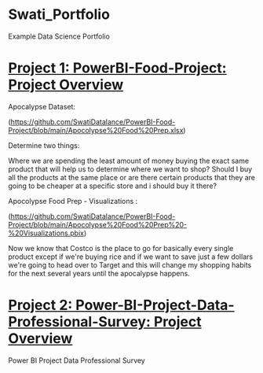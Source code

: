 # Swati_Portfolio
Example Data Science Portfolio

# [Project 1: PowerBI-Food-Project: Project Overview](https://github.com/SwatiDatalance/PowerBI-Food-Project)

Apocalypse Dataset:

(https://github.com/SwatiDatalance/PowerBI-Food-Project/blob/main/Apocolypse%20Food%20Prep.xlsx)

Determine two things:

Where we are spending the least amount of money buying the exact same product that will help us to determine where we want to shop?
Should I buy all the products at the same place or are there certain products that they are going to be cheaper at a specific store and i should buy it there?

Apocolypse Food Prep - Visualizations :

(https://github.com/SwatiDatalance/PowerBI-Food-Project/blob/main/Apocolypse%20Food%20Prep%20-%20Visualizations.pbix)

Now we know that Costco is the place to go for basically every single product except if we're buying rice and if we want to save just a few dollars we're going to head over to Target and this will change my shopping habits for the next several years until the apocalypse happens.



# [Project 2: Power-BI-Project-Data-Professional-Survey: Project Overview](https://github.com/SwatiDatalance/Power-BI-Project-Data-Professional-Survey)
Power BI Project Data Professional Survey
